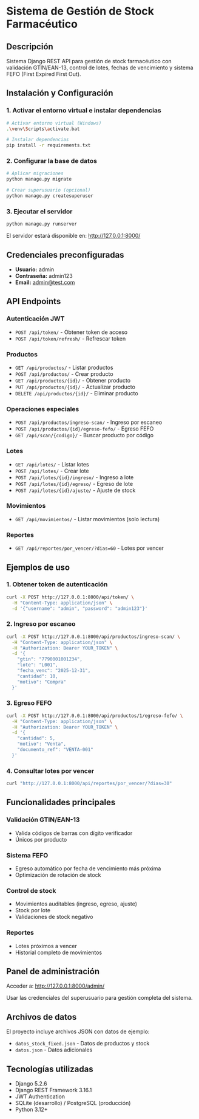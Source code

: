 # Sistema de Gestión de Stock Farmacéutico

## Descripción
Sistema Django REST API para gestión de stock farmacéutico con validación GTIN/EAN-13, control de lotes, fechas de vencimiento y sistema FEFO (First Expired First Out).

## Instalación y Configuración

### 1. Activar el entorno virtual e instalar dependencias

```bash
# Activar entorno virtual (Windows)
.\venv\Scripts\activate.bat

# Instalar dependencias
pip install -r requirements.txt
```

### 2. Configurar la base de datos

```bash
# Aplicar migraciones
python manage.py migrate

# Crear superusuario (opcional)
python manage.py createsuperuser
```

### 3. Ejecutar el servidor

```bash
python manage.py runserver
```

El servidor estará disponible en: http://127.0.0.1:8000/

## Credenciales preconfiguradas

- **Usuario:** admin
- **Contraseña:** admin123
- **Email:** admin@test.com

## API Endpoints

### Autenticación JWT
- `POST /api/token/` - Obtener token de acceso
- `POST /api/token/refresh/` - Refrescar token

### Productos
- `GET /api/productos/` - Listar productos
- `POST /api/productos/` - Crear producto
- `GET /api/productos/{id}/` - Obtener producto
- `PUT /api/productos/{id}/` - Actualizar producto
- `DELETE /api/productos/{id}/` - Eliminar producto

### Operaciones especiales
- `POST /api/productos/ingreso-scan/` - Ingreso por escaneo
- `POST /api/productos/{id}/egreso-fefo/` - Egreso FEFO
- `GET /api/scan/{codigo}/` - Buscar producto por código

### Lotes
- `GET /api/lotes/` - Listar lotes
- `POST /api/lotes/` - Crear lote
- `POST /api/lotes/{id}/ingreso/` - Ingreso a lote
- `POST /api/lotes/{id}/egreso/` - Egreso de lote
- `POST /api/lotes/{id}/ajuste/` - Ajuste de stock

### Movimientos
- `GET /api/movimientos/` - Listar movimientos (solo lectura)

### Reportes
- `GET /api/reportes/por_vencer/?dias=60` - Lotes por vencer

## Ejemplos de uso

### 1. Obtener token de autenticación
```bash
curl -X POST http://127.0.0.1:8000/api/token/ \
  -H "Content-Type: application/json" \
  -d '{"username": "admin", "password": "admin123"}'
```

### 2. Ingreso por escaneo
```bash
curl -X POST http://127.0.0.1:8000/api/productos/ingreso-scan/ \
  -H "Content-Type: application/json" \
  -H "Authorization: Bearer YOUR_TOKEN" \
  -d '{
    "gtin": "7790001001234",
    "lote": "L001",
    "fecha_venc": "2025-12-31",
    "cantidad": 10,
    "motivo": "Compra"
  }'
```

### 3. Egreso FEFO
```bash
curl -X POST http://127.0.0.1:8000/api/productos/1/egreso-fefo/ \
  -H "Content-Type: application/json" \
  -H "Authorization: Bearer YOUR_TOKEN" \
  -d '{
    "cantidad": 5,
    "motivo": "Venta",
    "documento_ref": "VENTA-001"
  }'
```

### 4. Consultar lotes por vencer
```bash
curl "http://127.0.0.1:8000/api/reportes/por_vencer/?dias=30"
```

## Funcionalidades principales

### Validación GTIN/EAN-13
- Valida códigos de barras con dígito verificador
- Únicos por producto

### Sistema FEFO
- Egreso automático por fecha de vencimiento más próxima
- Optimización de rotación de stock

### Control de stock
- Movimientos auditables (ingreso, egreso, ajuste)
- Stock por lote
- Validaciones de stock negativo

### Reportes
- Lotes próximos a vencer
- Historial completo de movimientos

## Panel de administración

Acceder a: http://127.0.0.1:8000/admin/

Usar las credenciales del superusuario para gestión completa del sistema.

## Archivos de datos

El proyecto incluye archivos JSON con datos de ejemplo:
- `datos_stock_fixed.json` - Datos de productos y stock
- `datos.json` - Datos adicionales

## Tecnologías utilizadas

- Django 5.2.6
- Django REST Framework 3.16.1
- JWT Authentication
- SQLite (desarrollo) / PostgreSQL (producción)
- Python 3.12+
